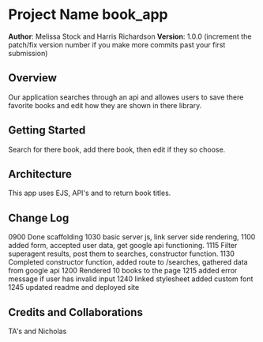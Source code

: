 # Project Name book_app

**Author**: Melissa Stock and Harris Richardson
**Version**: 1.0.0 (increment the patch/fix version number if you make more commits past your first submission)

## Overview
Our application searches through an api and allowes users to save there favorite books and edit how they are shown in there library.

## Getting Started
Search for there book, add there book, then edit if they so choose.

## Architecture
This app uses EJS, API's and to return book titles.

## Change Log
0900 Done scaffolding 
1030 basic server js, link server side rendering, 
1100 added form, accepted user data, get google api functioning.
1115 Filter superagent results, post them to searches, constructor function.
1130 Completed constructor function, added route to /searches, gathered data from google api
1200 Rendered 10 books to the page
1215 added error message if user has invalid input
1240 linked stylesheet added custom font
1245 updated readme and deployed site


## Credits and Collaborations
TA's and Nicholas